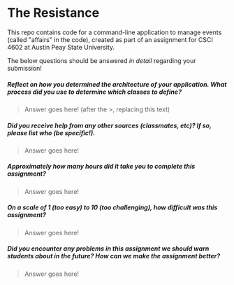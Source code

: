 # The Resistance

This repo contains code for a command-line application to manage events (called "affairs" in the code), created as part of an assignment for CSCI 4602 at Austin Peay State University.

The below questions should be answered _in detail_ regarding your submission!

##### Reflect on how you determined the architecture of your application. What process did you use to determine which classes to define? #####
> Answer goes here! (after the >, replacing this text)


##### Did you receive help from any other sources (classmates, etc)? If so, please list who (be specific!). #####
> Answer goes here!


##### Approximately how many hours did it take you to complete this assignment? #####
> Answer goes here!


##### On a scale of 1 (too easy) to 10 (too challenging), how difficult was this assignment? #####
> Answer goes here!


##### Did you encounter any problems in this assignment we should warn students about in the future? How can we make the assignment better? #####
> Answer goes here!


